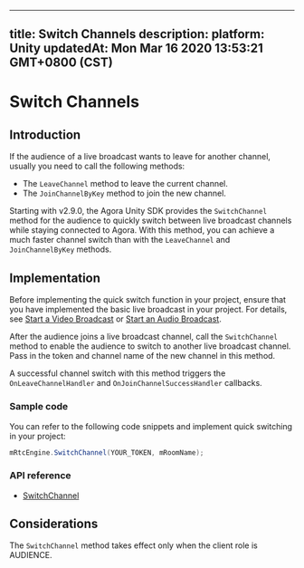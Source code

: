 
---
title: Switch Channels
description: 
platform: Unity
updatedAt: Mon Mar 16 2020 13:53:21 GMT+0800 (CST)
---
# Switch Channels
## Introduction

If the audience of a live broadcast wants to leave for another channel, usually you need to call the following methods:

- The `LeaveChannel` method to leave the current channel.
- The `JoinChannelByKey` method to join the new channel.

Starting with v2.9.0, the Agora Unity SDK provides the `SwitchChannel` method for the audience to quickly switch between live broadcast channels while staying connected to Agora. With this method, you can achieve a much faster channel switch than with the `LeaveChannel` and `JoinChannelByKey` methods. 

## Implementation

Before implementing the quick switch function in your project, ensure that you have implemented the basic live broadcast in your project. For details, see [Start a Video Broadcast](../../en/Audio%20Broadcast/start_live_unity.md) or [Start an Audio Broadcast](../../en/Audio%20Broadcast/start_live_audio_unity.md).

After the audience joins a live broadcast channel, call the `SwitchChannel` method to enable the audience to switch to another live broadcast channel. Pass in the token and channel name of the new channel in this method.

A successful channel switch with this method triggers the `OnLeaveChannelHandler` and `OnJoinChannelSuccessHandler` callbacks.

### Sample code

You can refer to the following code snippets and implement quick switching in your project:

```C#
mRtcEngine.SwitchChannel(YOUR_TOKEN, mRoomName);
```

### API reference

- [SwitchChannel](https://docs.agora.io/en/Audio%20Broadcast/API%20Reference/unity/classagora__gaming__rtc_1_1_i_rtc_engine.html#a7f27478a9fe819fc3bdec0164111e2d2)

## Considerations

The `SwitchChannel` method takes effect only when the client role is AUDIENCE.

